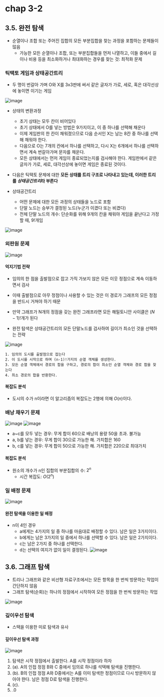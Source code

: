 # chap 3-2
## 3.5. 완전 탐색
* 순열이나 조합 또는 주어진 집합의 모든 부분집합을 찾는 과정을 포함하는 문제들이 많음
  * 가능한 모든 순열이나 조합, 또는 부분집합들을 먼저 나열하고, 이들 중에서 길이나 비용 등을 최소화하거나 최대화하는 경우를 찾는 것: 최적화 문제
 
### 틱택토 게임과 상태공간트리
* 두 명이 번갈아 가며 O와 X를 3x3판에 써서 같은 글자가 가로, 세로, 혹은 대각선상에 놓이면 이기는 게임

![image](https://github.com/qlkdkd/univ-3-1/assets/71871927/d5d4185d-f3fc-4b32-9476-b19a38855339)
* 상태의 변환과정
  * 초기 상태는 모두 칸이 비어있다
  * 초기 상태에서 O를 넣는 방법은 9가지이고, 이 중 하나를 선택해 채운다
  * 이제 게임판의 한 칸이 채워졌으므로 다음 순서인 X는 남는 8칸 중 하나를 선택해 채워야 한다.
  * 다음으로 O는 7개의 칸에서 하나를 선택하고, 다시 X는 6개에서 하나를 선택하면서 계속 번갈아가며 문자를 채운다.
  * 모든 상태에서는 먼저 게임이 종료되었는지를 검사해야 한다. 게임판에서 같은 글자가 가로, 세로, 대각선상에 놓이면 게임은 종료된 것이다.
* 다음은 틱택토 문제에 대한 **모든 상태를 트리 구조로 나타내고 있는데, 이러한 트리를 *상태공간트리*라 부른다**

* 상태공간트리
  * 어떤 문제에 대한 모든 과정의 상태들을 노드로 포함
  * 단말 노드는 승부가 결정된 노드(누군가 이겼다 또는 비겼다)
  * 전체 단말 노드의 개수: 단순화를 위해 9개의 칸을 채워야 게임을 끝난다고 가정할 때, $9!$개임
 
![image](https://github.com/qlkdkd/univ-3-1/assets/71871927/b594521b-2a2a-4521-be5b-cb307790d5ff)

### 외판원 문제
![image](https://github.com/qlkdkd/univ-3-1/assets/71871927/f45bdc48-82e6-4cd8-9637-44302a3f3e72)

#### 억지기법 전략
* 임의의 한 점을 출발점으로 잡고 가직 가보지 않은 모든 이웃 정점으로 계속 이동하면서 검사
* 이때 출발점으로 아무 정점이나 사용할 수 있는 것은 이 경로가 그래프의 모든 정점을 반드시 거쳐야 하기 때문

* 만약 그래프가 N개의 정점을 갖는 완전 그래프라면 모든 해밀토니안 사이클은 $(N-1)!$개가 된다
* 완전 탐색은 상태공간트리의 모든 단말노드를 검사하여 길이가 최소인 것을 선택하는 전략

![image](https://github.com/qlkdkd/univ-3-1/assets/71871927/cacaa503-a02e-4319-b881-b7076b974900)

```
1. 임의의 도시를 출발점으로 잡는다
2. 이 도시를 시작으로 하며 (n-1)!가지의 순열 객체를 생성한다.
3. 모든 순열 객체에서 경로의 합을 구하고, 경로의 합이 최소인 순열 객체와 경로 합을 찾는다
4. 최소 경로의 합을 반환한다.
```

#### 복잡도 분석
* 도시의 수가 n이라면 이 알고리즘의 복잡도는 2행에 의해 $O(n)$이다.

### 배낭 채우기 문제
![image](https://github.com/qlkdkd/univ-3-1/assets/71871927/873f032b-750b-4faf-9efb-70a65c0c3e1f)
![image](https://github.com/qlkdkd/univ-3-1/assets/71871927/aebba81a-2700-4044-82e8-d6f57ad976c3)
* a~c를 모두 넣는 경우: 무게 합이 60으로 배낭의 용량 50을 초과. 불가능
* a, b를 넣는 경우: 무게 합이 30으로 가능한 해. 가치합은 160
* b, c를 넣는 경우: 무게 합이 50으로 가능한 해. 가치합은 220으로 최대가치

#### 복잡도 분석
* 원소의 개수가 n인 집합의 부분집합의 수: $2^n$
  * 시간 복잡도: $O(2^n)$

### 일 배정 문제
![image](https://github.com/qlkdkd/univ-3-1/assets/71871927/e85e8fb4-abed-4d2b-a0ee-83d8f2699e10)
#### 완전 탐색을 이용한 일 배정
* n이 4인 경우
  * a에게는 4가지의 일 중 하나를 마음대로 배정할 수 있다. 남은 일은 3가지이다.
  * b에게는 남은 3가지의 일 중에서 하나를 선택할 수 있다. 남은 일은 2가지이다.
  * c는 남은 2가지 중 하나를 선택한다.
  * d는 선택의 여지가 없이 일이 결정된다.
![image](https://github.com/qlkdkd/univ-3-1/assets/71871927/e05c55ff-dcf7-4e8c-ba78-2de44d8a48b5)

## 3.6. 그래프 탐색
* 트리나 그래프와 같은 비선형 자료구조에서는 모든 항목을 한 번씩 방문하는 작업이 간단하지 않음
* 그래프 탐색(순회)는 하나의 정점에서 시작하여 모든 정점을 한 번씩 방문하는 작업

![image](https://github.com/qlkdkd/univ-3-1/assets/71871927/f6a7784a-5ee6-4acf-ab1d-ff24e447dd0f)

### 깊이우선 탐색
* 스택을 이용한 미로 탐색과 유사
#### 깊이우선 탐색 과정
![image](https://github.com/qlkdkd/univ-3-1/assets/71871927/6495555e-6798-43a7-b854-b05767ed1b59)
1. 탐색은 시작 정점에서 출발한다. A를 시작 정점이라 하자
2. (a). A의 인접 정점 B와 C 중에서 임의로 하나를 석택해 탐색을 진행한다.
3. (b). B의 인접 정점 A와 D중에서는 A를 이미 탐색한 정점이므로 다시 방문하지 않아야 한다. 남은 정점 D로 탐색을 진행한다.
4. (c).
5. .0
